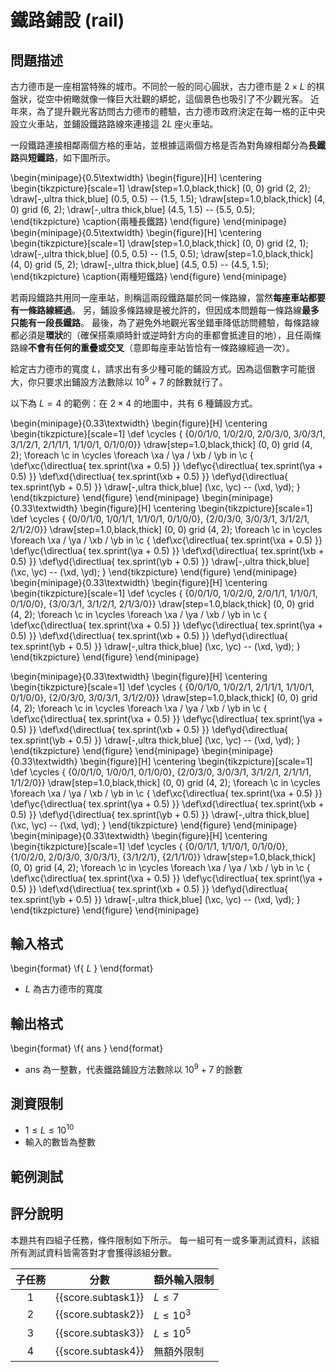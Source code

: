 # 鐵路鋪設 (rail)

## 問題描述

古力德市是一座相當特殊的城市。不同於一般的同心圓狀，古力德市是 $`2\times L`$ 的棋盤狀，從空中俯瞰就像一條巨大壯觀的蟒蛇，這個景色也吸引了不少觀光客。
近年來，為了提升觀光客訪問古力德市的體驗，古力德市政府決定在每一格的正中央設立火車站，並鋪設鐵路路線來連接這 $`2L`$ 座火車站。

一段鐵路連接相鄰兩個方格的車站，並根據這兩個方格是否為對角線相鄰分為**長鐵路**與**短鐵路**，如下圖所示。

\begin{minipage}{0.5\textwidth}
  \begin{figure}[H]
  \centering
  \begin{tikzpicture}[scale=1]
    \draw[step=1.0,black,thick] (0, 0) grid (2, 2);
    \draw[-,ultra thick,blue] (0.5, 0.5) -- (1.5, 1.5);
    \draw[step=1.0,black,thick] (4, 0) grid (6, 2);
    \draw[-,ultra thick,blue] (4.5, 1.5) -- (5.5, 0.5);
  \end{tikzpicture}
  \caption{兩種長鐵路}
  \end{figure}
\end{minipage}
\begin{minipage}{0.5\textwidth}
  \begin{figure}[H]
  \centering
  \begin{tikzpicture}[scale=1]
    \draw[step=1.0,black,thick] (0, 0) grid (2, 1);
    \draw[-,ultra thick,blue] (0.5, 0.5) -- (1.5, 0.5);
    \draw[step=1.0,black,thick] (4, 0) grid (5, 2);
    \draw[-,ultra thick,blue] (4.5, 0.5) -- (4.5, 1.5);
  \end{tikzpicture}
  \caption{兩種短鐵路}
  \end{figure}
\end{minipage}

若兩段鐵路共用同一座車站，則稱這兩段鐵路屬於同一條路線，當然**每座車站都要有一條路線經過**。
另，鋪設多條路線是被允許的，但因成本問題每一條路線**最多只能有一段長鐵路**。
最後，為了避免外地觀光客坐錯車降低訪問體驗，每條路線都必須是**環狀**的（確保搭乘順時針或逆時針方向的車都會抵達目的地），且任兩條路線**不會有任何的重疊或交叉**（意即每座車站皆恰有一條路線經過一次）。

給定古力德市的寬度 $`L`$，請求出有多少種可能的鋪設方式。因為這個數字可能很大，你只要求出鋪設方法數除以 $`10^9+7`$ 的餘數就行了。

以下為 $`L = 4`$ 的範例：在 $`2 \times 4`$ 的地圖中，共有 $`6`$ 種鋪設方式。

\begin{minipage}{0.33\textwidth}
  \begin{figure}[H]
  \centering
  \begin{tikzpicture}[scale=1]
    \def \cycles {
        {0/0/1/0, 1/0/2/0, 2/0/3/0, 3/0/3/1, 3/1/2/1, 2/1/1/1, 1/1/0/1, 0/1/0/0}}
    \draw[step=1.0,black,thick] (0, 0) grid (4, 2);
    \foreach \c in \cycles
    \foreach \xa / \ya / \xb / \yb in \c {
        \def\xc{\directlua{
            tex.sprint(\xa + 0.5)
        }}
        \def\yc{\directlua{
            tex.sprint(\ya + 0.5)
        }}
        \def\xd{\directlua{
            tex.sprint(\xb + 0.5)
        }}
        \def\yd{\directlua{
            tex.sprint(\yb + 0.5)
        }}
        \draw[-,ultra thick,blue] (\xc, \yc) -- (\xd, \yd);
    }
  \end{tikzpicture}
  \end{figure}
\end{minipage}
\begin{minipage}{0.33\textwidth}
  \begin{figure}[H]
  \centering
  \begin{tikzpicture}[scale=1]
    \def \cycles {
        {0/0/1/0, 1/0/1/1, 1/1/0/1, 0/1/0/0},
        {2/0/3/0, 3/0/3/1, 3/1/2/1, 2/1/2/0}}
    \draw[step=1.0,black,thick] (0, 0) grid (4, 2);
    \foreach \c in \cycles
    \foreach \xa / \ya / \xb / \yb in \c {
        \def\xc{\directlua{
            tex.sprint(\xa + 0.5)
        }}
        \def\yc{\directlua{
            tex.sprint(\ya + 0.5)
        }}
        \def\xd{\directlua{
            tex.sprint(\xb + 0.5)
        }}
        \def\yd{\directlua{
            tex.sprint(\yb + 0.5)
        }}
        \draw[-,ultra thick,blue] (\xc, \yc) -- (\xd, \yd);
    }
  \end{tikzpicture}
  \end{figure}
\end{minipage}
\begin{minipage}{0.33\textwidth}
  \begin{figure}[H]
  \centering
  \begin{tikzpicture}[scale=1]
    \def \cycles {
        {0/0/1/0, 1/0/2/0, 2/0/1/1, 1/1/0/1, 0/1/0/0},
        {3/0/3/1, 3/1/2/1, 2/1/3/0}}
    \draw[step=1.0,black,thick] (0, 0) grid (4, 2);
    \foreach \c in \cycles
    \foreach \xa / \ya / \xb / \yb in \c {
        \def\xc{\directlua{
            tex.sprint(\xa + 0.5)
        }}
        \def\yc{\directlua{
            tex.sprint(\ya + 0.5)
        }}
        \def\xd{\directlua{
            tex.sprint(\xb + 0.5)
        }}
        \def\yd{\directlua{
            tex.sprint(\yb + 0.5)
        }}
        \draw[-,ultra thick,blue] (\xc, \yc) -- (\xd, \yd);
    }
  \end{tikzpicture}
  \end{figure}
\end{minipage}

\begin{minipage}{0.33\textwidth}
  \begin{figure}[H]
  \centering
  \begin{tikzpicture}[scale=1]
    \def \cycles {
        {0/0/1/0, 1/0/2/1, 2/1/1/1, 1/1/0/1, 0/1/0/0},
        {2/0/3/0, 3/0/3/1, 3/1/2/0}}
    \draw[step=1.0,black,thick] (0, 0) grid (4, 2);
    \foreach \c in \cycles
    \foreach \xa / \ya / \xb / \yb in \c {
        \def\xc{\directlua{
            tex.sprint(\xa + 0.5)
        }}
        \def\yc{\directlua{
            tex.sprint(\ya + 0.5)
        }}
        \def\xd{\directlua{
            tex.sprint(\xb + 0.5)
        }}
        \def\yd{\directlua{
            tex.sprint(\yb + 0.5)
        }}
        \draw[-,ultra thick,blue] (\xc, \yc) -- (\xd, \yd);
    }
  \end{tikzpicture}
  \end{figure}
\end{minipage}
\begin{minipage}{0.33\textwidth}
  \begin{figure}[H]
  \centering
  \begin{tikzpicture}[scale=1]
    \def \cycles {
        {0/0/1/0, 1/0/0/1, 0/1/0/0},
        {2/0/3/0, 3/0/3/1, 3/1/2/1, 2/1/1/1, 1/1/2/0}}
    \draw[step=1.0,black,thick] (0, 0) grid (4, 2);
    \foreach \c in \cycles
    \foreach \xa / \ya / \xb / \yb in \c {
        \def\xc{\directlua{
            tex.sprint(\xa + 0.5)
        }}
        \def\yc{\directlua{
            tex.sprint(\ya + 0.5)
        }}
        \def\xd{\directlua{
            tex.sprint(\xb + 0.5)
        }}
        \def\yd{\directlua{
            tex.sprint(\yb + 0.5)
        }}
        \draw[-,ultra thick,blue] (\xc, \yc) -- (\xd, \yd);
    }
  \end{tikzpicture}
  \end{figure}
\end{minipage}
\begin{minipage}{0.33\textwidth}
  \begin{figure}[H]
  \centering
  \begin{tikzpicture}[scale=1]
    \def \cycles {
        {0/0/1/1, 1/1/0/1, 0/1/0/0},
        {1/0/2/0, 2/0/3/0, 3/0/3/1}, {3/1/2/1}, {2/1/1/0}}
    \draw[step=1.0,black,thick] (0, 0) grid (4, 2);
    \foreach \c in \cycles
    \foreach \xa / \ya / \xb / \yb in \c {
        \def\xc{\directlua{
            tex.sprint(\xa + 0.5)
        }}
        \def\yc{\directlua{
            tex.sprint(\ya + 0.5)
        }}
        \def\xd{\directlua{
            tex.sprint(\xb + 0.5)
        }}
        \def\yd{\directlua{
            tex.sprint(\yb + 0.5)
        }}
        \draw[-,ultra thick,blue] (\xc, \yc) -- (\xd, \yd);
    }
  \end{tikzpicture}
  \end{figure}
\end{minipage}

## 輸入格式

\begin{format}
\f{
$L$
}
\end{format}

- $`L`$ 為古力德市的寬度

## 輸出格式

\begin{format}
\f{
$\textrm{ans}$
}
\end{format}

- $`\textrm{ans}`$ 為一整數，代表鐵路鋪設方法數除以 $`10^9+7`$ 的餘數

## 測資限制

* $`1 \le L \le 10^{10}`$
* 輸入的數皆為整數

## 範例測試

## 評分說明

本題共有四組子任務，條件限制如下所示。
每一組可有一或多筆測試資料，該組所有測試資料皆需答對才會獲得該組分數。

|  子任務  |  分數  | 額外輸入限制 |
| :------: | :----: | ------------ |
| 1 | {{score.subtask1}} | $`L \le 7`$ |
| 2 | {{score.subtask2}} | $`L \le 10^3`$ |
| 3 | {{score.subtask3}} | $`L \le 10^5`$ |
| 4 | {{score.subtask4}} | 無額外限制 |
